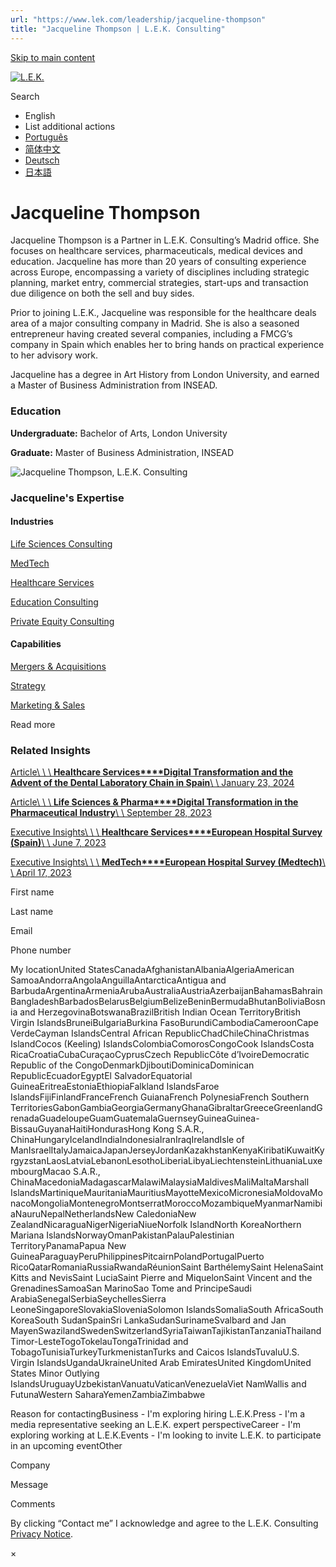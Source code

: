 ```yaml
---
url: "https://www.lek.com/leadership/jacqueline-thompson"
title: "Jacqueline Thompson | L.E.K. Consulting"
---
```


[Skip to main content](https://www.lek.com/leadership/jacqueline-thompson#main-content)

[![L.E.K.](https://www.lek.com/themes/lek/images/new-logo.svg)](https://www.lek.com/ "L.E.K.")

Search

- English
- List additional actions
- [Português](https://www.lek.com/pt-br/lek-brazil)
- [简体中文](https://www.lek.com/zh-hant/lek-china)
- [Deutsch](https://www.lek.com/de/lek-germany)
- [日本語](https://www.lek.com/ja/lek-japan)

# Jacqueline Thompson

Jacqueline Thompson is a Partner in L.E.K. Consulting’s Madrid office. She focuses on healthcare services, pharmaceuticals, medical devices and education. Jacqueline has more than 20 years of consulting experience across Europe, encompassing a variety of disciplines including strategic planning, market entry, commercial strategies, start-ups and transaction due diligence on both the sell and buy sides.

Prior to joining L.E.K., Jacqueline was responsible for the healthcare deals area of a major consulting company in Madrid. She is also a seasoned entrepreneur having created several companies, including a FMCG’s company in Spain which enables her to bring hands on practical experience to her advisory work.

Jacqueline has a degree in Art History from London University, and earned a Master of Business Administration from INSEAD.

### Education

**Undergraduate:** Bachelor of Arts, London University

**Graduate:** Master of Business Administration, INSEAD

![Jacqueline Thompson, L.E.K. Consulting](https://www.lek.com/sites/default/files/profile-images/jacqueline-thompson_newBG_0.jpg)

### Jacqueline's Expertise

#### Industries

[Life Sciences Consulting](https://www.lek.com/industries/life-sciences-pharma)

[MedTech](https://www.lek.com/industries/medtech)

[Healthcare Services](https://www.lek.com/industries/healthcare-services)

[Education Consulting](https://www.lek.com/industries/education)

[Private Equity Consulting](https://www.lek.com/industries/private-equity-pe)

#### Capabilities

[Mergers & Acquisitions](https://www.lek.com/capabilities/mergers-acquisitions)

[Strategy](https://www.lek.com/capabilities/strategy)

[Marketing & Sales](https://www.lek.com/capabilities/marketing-and-sales)

Read more

### Related Insights

[Article\\
\\
\\
**Healthcare Services****Digital Transformation and the Advent of the Dental Laboratory Chain in Spain**\\
\\
January 23, 2024](https://www.lek.com/insights/hea/eu/ar/digital-transformation-and-advent-dental-laboratory-chain-spain)

[Article\\
\\
\\
**Life Sciences & Pharma****Digital Transformation in the Pharmaceutical Industry**\\
\\
September 28, 2023](https://www.lek.com/insights/hea/eu/ar/digital-transformation-pharmaceutical-industry)

[Executive Insights\\
\\
\\
**Healthcare Services****European Hospital Survey (Spain)**\\
\\
June 7, 2023](https://www.lek.com/insights/hea/eu/ei/european-hospital-survey-spain)

[Executive Insights\\
\\
\\
**MedTech****European Hospital Survey (Medtech)**\\
\\
April 17, 2023](https://www.lek.com/insights/hea/eu/ei/european-hospital-survey-medtech)

First name

Last name

Email

Phone number

My locationUnited StatesCanadaAfghanistanAlbaniaAlgeriaAmerican SamoaAndorraAngolaAnguillaAntarcticaAntigua and BarbudaArgentinaArmeniaArubaAustraliaAustriaAzerbaijanBahamasBahrainBangladeshBarbadosBelarusBelgiumBelizeBeninBermudaBhutanBoliviaBosnia and HerzegovinaBotswanaBrazilBritish Indian Ocean TerritoryBritish Virgin IslandsBruneiBulgariaBurkina FasoBurundiCambodiaCameroonCape VerdeCayman IslandsCentral African RepublicChadChileChinaChristmas IslandCocos (Keeling) IslandsColombiaComorosCongoCook IslandsCosta RicaCroatiaCubaCuraçaoCyprusCzech RepublicCôte d’IvoireDemocratic Republic of the CongoDenmarkDjiboutiDominicaDominican RepublicEcuadorEgyptEl SalvadorEquatorial GuineaEritreaEstoniaEthiopiaFalkland IslandsFaroe IslandsFijiFinlandFranceFrench GuianaFrench PolynesiaFrench Southern TerritoriesGabonGambiaGeorgiaGermanyGhanaGibraltarGreeceGreenlandGrenadaGuadeloupeGuamGuatemalaGuernseyGuineaGuinea-BissauGuyanaHaitiHondurasHong Kong S.A.R., ChinaHungaryIcelandIndiaIndonesiaIranIraqIrelandIsle of ManIsraelItalyJamaicaJapanJerseyJordanKazakhstanKenyaKiribatiKuwaitKyrgyzstanLaosLatviaLebanonLesothoLiberiaLibyaLiechtensteinLithuaniaLuxembourgMacao S.A.R., ChinaMacedoniaMadagascarMalawiMalaysiaMaldivesMaliMaltaMarshall IslandsMartiniqueMauritaniaMauritiusMayotteMexicoMicronesiaMoldovaMonacoMongoliaMontenegroMontserratMoroccoMozambiqueMyanmarNamibiaNauruNepalNetherlandsNew CaledoniaNew ZealandNicaraguaNigerNigeriaNiueNorfolk IslandNorth KoreaNorthern Mariana IslandsNorwayOmanPakistanPalauPalestinian TerritoryPanamaPapua New GuineaParaguayPeruPhilippinesPitcairnPolandPortugalPuerto RicoQatarRomaniaRussiaRwandaRéunionSaint BarthélemySaint HelenaSaint Kitts and NevisSaint LuciaSaint Pierre and MiquelonSaint Vincent and the GrenadinesSamoaSan MarinoSao Tome and PrincipeSaudi ArabiaSenegalSerbiaSeychellesSierra LeoneSingaporeSlovakiaSloveniaSolomon IslandsSomaliaSouth AfricaSouth KoreaSouth SudanSpainSri LankaSudanSurinameSvalbard and Jan MayenSwazilandSwedenSwitzerlandSyriaTaiwanTajikistanTanzaniaThailandTimor-LesteTogoTokelauTongaTrinidad and TobagoTunisiaTurkeyTurkmenistanTurks and Caicos IslandsTuvaluU.S. Virgin IslandsUgandaUkraineUnited Arab EmiratesUnited KingdomUnited States Minor Outlying IslandsUruguayUzbekistanVanuatuVaticanVenezuelaViet NamWallis and FutunaWestern SaharaYemenZambiaZimbabwe

Reason for contactingBusiness - I'm exploring hiring L.E.K.Press - I'm a media representative seeking an L.E.K. expert perspectiveCareer - I'm exploring working at L.E.K.Events - I'm looking to invite L.E.K. to participate in an upcoming eventOther

Company

Message

Comments

By clicking “Contact me” I acknowledge and agree to the L.E.K. Consulting [Privacy Notice](https://www.lek.com/lek-consulting-privacy-policy).

×